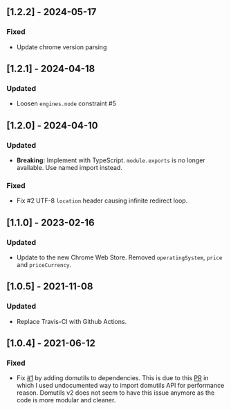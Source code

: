 ## [1.2.2] - 2024-05-17

### Fixed
- Update chrome version parsing


## [1.2.1] - 2024-04-18

### Updated
- Loosen `engines.node` constraint #5


## [1.2.0] - 2024-04-10

### Updated
- **Breaking:** Implement with TypeScript. `module.exports` is no longer available. Use named import instead.

### Fixed
- Fix #2 UTF-8 `location` header causing infinite redirect loop.


## [1.1.0] - 2023-02-16

### Updated
- Update to the new Chrome Web Store. Removed `operatingSystem`, `price` and `priceCurrency`.


## [1.0.5] - 2021-11-08

### Updated
- Replace Travis-CI with Github Actions.


## [1.0.4] - 2021-06-12

### Fixed
- Fix [#1](https://github.com/crimx/webextension-store-meta/issues/1) by adding domutils to dependencies.
  This is due to this [PR](https://github.com/badges/shields/pull/5697) in which I used undocumented way to import domutils API for performance reason. Domutils v2 does not seem to have this issue anymore as the code is more modular and cleaner.
